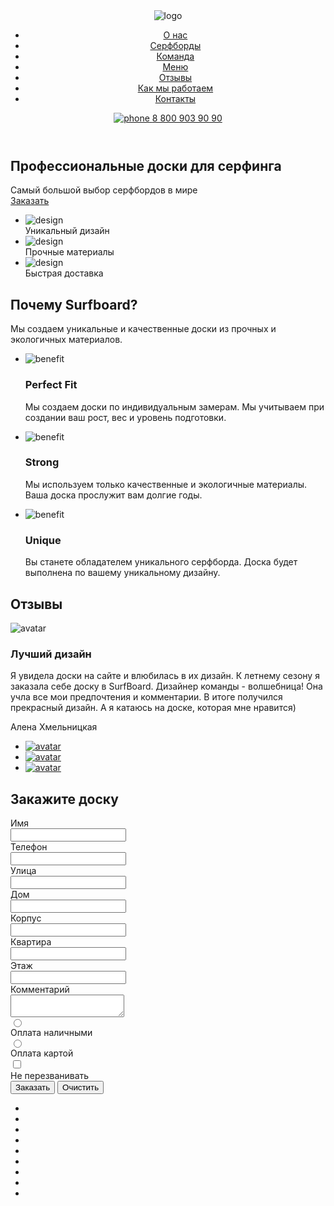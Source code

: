 <!DOCTYPE html>
<html lang="en,ru">
<head>
    <meta charset="UTF-8">
    <meta http-equiv="X-UA-Compatible" content="IE=edge">
    <meta name="viewport" content="width=device-width, initial-scale=1.0">
    <link rel="stylesheet" href="./css/main.css">
    <title>Surfboard</title>
</head>
<body>
    <div class="wrapper">
        <div class="maincontent">
            <section class="hero">
                <div class="container hero__container">
                    <header class="header">
                        <img src="https://rudanastasia.github.io/surfboard/img/surflogo.png" alt="logo" class="logo">
                        <nav class="menu">
                            <ul class="menu__list">
                                <li class="menu__item">
                                    <a href="#" class="menu__link">О нас</a>
                                </li>
                                <li class="menu__item">
                                    <a href="#" class="menu__link">Серфборды</a>
                                </li>
                                <li class="menu__item">
                                    <a href="#" class="menu__link">Команда</a>
                                </li>
                                <li class="menu__item">
                                    <a href="#" class="menu__link">Меню</a>
                                </li>
                                <li class="menu__item">
                                    <a href="#" class="menu__link">Отзывы</a>
                                </li>
                                <li class="menu__item">
                                    <a href="#" class="menu__link">Как мы работаем</a>
                                </li>
                                <li class="menu__item">
                                    <a href="#" class="menu__link">Контакты</a>
                                </li>
                            </ul>
                            <a href="tel:+78009039090" class="phone-number">
                                <span class="phone-number__icon">
                                    <img src="https://rudanastasia.github.io/surfboard/img/icons/phone.svg" class="phone-number__icon-elem" alt="phone">
                                </span>
                                <span class="phone-number__text">8 800 903 90 90</span>
                            </a>
                        </nav>
                    </header>
                    <div class="hero__title-section">
                        <h1 class="hero__main-title">Профессиональные доски для 
                            серфинга</h1>
                            <div class="hero__title-description">Самый большой выбор серфбордов в мире</div>
                            <a href="#" class="btn btn--theme--yellow">Заказать</a>
                    </div>
                    <div class="hero__icons-section">
                        <ul class="features">
                            <li class="features__item feature">
                                <div class="feature__icon">
                                    <img src="https://rudanastasia.github.io/surfboard/img/icons/design.svg" alt="design">
                                </div>
                                <div class="feature__text">Уникальный дизайн</div>
                            </li>
                            <li class="features__item feature">
                                <div class="feature__icon">
                                    <img src="https://rudanastasia.github.io/surfboard/img/icons/sawmill.svg" alt="design">
                                </div>
                                <div class="feature__text">Прочные материалы</div>
                            </li>
                            <li class="features__item feature">
                                <div class="feature__icon">
                                    <img src="https://rudanastasia.github.io/surfboard/img/icons/delivery.svg" alt="design">
                                </div>
                                <div class="feature__text">Быстрая доставка</div>
                            </li>
                        </ul>
                    </div>
                </div>
            </section>
            <section class="section">
                <div class="container">
                    <div class="headline">
                     <h2 class="section__title headline__title">Почему Surfboard?</h2>
                     <div class="headline__subtitle">Мы создаем уникальные и качественные доски из прочных и экологичных материалов.</div>
                    </div>
                    <ul class="benefits">
                        <li class="benefits__item benefit">
                            <div class="benefit__image">
                                <div class="benefit__image-wrapper">
                                    <img src="https://rudanastasia.github.io/surfboard/img/icons/perfect.svg" alt="benefit" class="benefit__icon">
                                </div>
                            </div>
                            <div class="benefit__text">
                                <h3 class="benefit__title">Perfect Fit</h3>
                                <div class="benefit__desc">
                                    <p>Мы создаем доски по индивидуальным замерам. Мы учитываем при создании ваш рост, вес и уровень подготовки.</p>
                                </div>
                            </div>
                        </li>
                        <li class="benefits__item benefit">
                            <div class="benefit__image">
                                <div class="benefit__image-wrapper">
                                    <img src="https://rudanastasia.github.io/surfboard/img/icons/strong.svg" alt="benefit" class="benefit__icon">
                                </div>
                            </div>
                            <div class="benefit__text">
                                <h3 class="benefit__title">Strong</h3>
                                <div class="benefit__desc">
                                    <p>Мы используем только качественные и экологичные материалы. Ваша доска прослужит вам долгие годы.</p>
                                </div>
                            </div>
                        </li>
                        <li class="benefits__item benefit">
                            <div class="benefit__image">
                                <div class="benefit__image-wrapper">
                                    <img src="https://rudanastasia.github.io/surfboard/img/icons/unique.svg" alt="benefit" class="benefit__icon">
                                </div>
                            </div>
                            <div class="benefit__text">
                                <h3 class="benefit__title">Unique</h3>
                                <div class="benefit__desc">
                                    <p>Вы станете обладателем уникального серфборда. Доска будет выполнена по вашему уникальному дизайну.</p>
                                </div>
                            </div>
                        </li>
                    </ul>
                </div>
            </section>
            <section class="section">
                <div class="container">
                 <h2 class="section__title">Отзывы</h2>
                 <div class="reviews">
                    <div class="reviews__display">
                        <div class="reviews__display-inner">
                            <div class="reviews__avatar">
                                <img src="https://rudanastasia.github.io/surfboard/img/icons/girl.png" alt="avatar" class="reviews__avatar-img">
                            </div>
                            <article class="reviews__content">
                                <h3 class="reviews__title">Лучший дизайн</h3>
                                <div class="reviews__text">
                                    <p>Я увидела доски на сайте и влюбилась в их дизайн. К летнему сезону я заказала себе доску в SurfBoard. Дизайнер команды - волшебница! Она учла все мои предпочтения и комментарии. В итоге получился прекрасный дизайн. А я катаюсь на доске, которая мне нравится)</p>
                                </div>
                                <div class="reviews__author">Алена Хмельницкая</div>
                            </article>
                        </div>
                    </div>
                    <ul class="reviews__switcher">
                        <li class="reviews__switcher-item interactive-avatar interactive-avatar--active">
                            <a href="#" class="interactive-avatar__link">
                                <img src="https://rudanastasia.github.io/surfboard/img/icons/girl1.png" alt="avatar" class="interactive-avatar__img">
                            </a>
                        </li>
                        <li class="reviews__switcher-item interactive-avatar">
                            <a href="#" class="interactive-avatar__link">
                                <img src="https://rudanastasia.github.io/surfboard/img/icons/boy.png" alt="avatar" class="interactive-avatar__img">
                            </a>
                        </li>
                        <li class="reviews__switcher-item interactive-avatar">
                            <a href="#" class="interactive-avatar__link">
                                <img src="https://rudanastasia.github.io/surfboard/img/icons/girl2.png" alt="avatar" class="interactive-avatar__img">
                            </a>
                        </li>
                    </ul>
                 </div>
                </div>
            </section>
            <section class="section order-section section--font-color--white">
                <div class="container">
                    <h2 class="section__title">Закажите доску</h2>
                    <form class="form">
                        <div class="form__col">
                            <div class="form__row">
                                <label class="form__block">
                                    <div class="form__title">Имя</div>
                                    <input type="text" class="form__input">
                                </label>
                                <label class="form__block">
                                    <div class="form__title">Телефон</div>
                                    <input type="text" class="form__input">
                                </label>
                            </div>
                            <div class="form__row">
                                <label class="form__block">
                                    <div class="form__title">Улица</div>
                                    <input type="text" class="form__input">
                                </label>
                            </div>
                            <div class="form__row">
                                <label class="form__block">
                                    <div class="form__title">Дом</div>
                                    <input type="text" class="form__input">
                                </label>
                                <label class="form__block">
                                    <div class="form__title">Корпус</div>
                                    <input type="text" class="form__input">
                                </label>
                                <label class="form__block">
                                    <div class="form__title">Квартира</div>
                                    <input type="text" class="form__input">
                                </label>
                                <label class="form__block">
                                    <div class="form__title">Этаж</div>
                                    <input type="text" class="form__input">
                                </label>
                            </div>
                        </div>
                        <div class="form__col">
                            <div class="form__row">
                                <label class="form__block">
                                    <div class="form__title">Комментарий</div>
                                    <textarea class="form__input form__input--textarea"></textarea>
                                </label>
                            </div>
                            <div class="form__controls">
                                <label class="radio">
                                    <input type="radio" name="option" class="radio__elem">
                                    <div class="radio__visible"></div>
                                    <div class="radio__title">Оплата наличными</div>
                                </label>
                                <label class="radio">
                                    <input type="radio" name="option" class="radio__elem">
                                    <div class="radio__visible"></div>
                                    <div class="radio__title">Оплата картой</div>
                                </label>
                            </div>
                            <div class="form__controls">
                                <label class="radio radio--checkbox">
                                    <input type="checkbox" class="radio__elem">
                                    <div class="radio__visible"></div>
                                    <div class="radio__title">Не перезванивать</div>
                                </label>
                            </div>
                            <div class="form__btns">
                                <input type="submit" value="Заказать" class="btn btn--theme--yellow">
                                <input type="reset" value="Очистить" class="btn btn--theme--transparent">
                            </div>
                        </div>
                    </form>
                </div>
            </section>
        </div>
    </div>
    <nav class="fixed-menu">
        <ul class="fixed-menu__list">
            <li class="fixed-menu__item fixed-menu__item--active">
                <a href="" class="fixed-menu__link"></a>
            </li>
            <li class="fixed-menu__item">
                <a href="" class="fixed-menu__link"></a>
            </li>
            <li class="fixed-menu__item">
                <a href="" class="fixed-menu__link"></a>
            </li>
            <li class="fixed-menu__item">
                <a href="" class="fixed-menu__link"></a>
            </li>
            <li class="fixed-menu__item">
                <a href="" class="fixed-menu__link"></a>
            </li>
            <li class="fixed-menu__item">
                <a href="" class="fixed-menu__link"></a>
            </li>
            <li class="fixed-menu__item">
                <a href="" class="fixed-menu__link"></a>
            </li>
            <li class="fixed-menu__item">
                <a href="" class="fixed-menu__link"></a>
            </li>
            <li class="fixed-menu__item">
                <a href="" class="fixed-menu__link"></a>
            </li>
        </ul>
    </nav>
</body>
</html>
